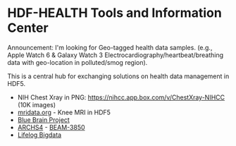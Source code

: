 # HDF-HEALTH Tools and Information Center

Announcement: I'm looking for Geo-tagged health data samples. (e.g., Apple Watch 6 & Galaxy Watch 3 Electrocardiography/heartbeat/breathing data with geo-location in polluted/smog region).

This is a central hub for exchanging solutions on health data management in HDF5.

* NIH Chest Xray in PNG: https://nihcc.app.box.com/v/ChestXray-NIHCC (10K images)
* [mridata.org](http://mridata.org/list) - Knee MRI in HDF5
* [Blue Brain Project](https://www.epfl.ch/research/domains/bluebrain/)
* [ARCHS4](https://amp.pharm.mssm.edu/archs4/download.html) - [BEAM-3850](https://issues.apache.org/jira/browse/BEAM-3850)
* [Lifelog Bigdata](http://www.bigdata-lifelog.kr/lifelog/find/distribute/dataList)

